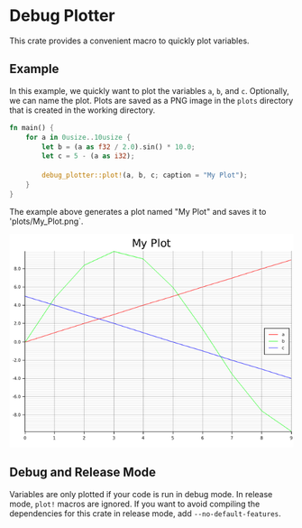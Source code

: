 # Debug Plotter

This crate provides a convenient macro to quickly plot variables.

## Example

In this example, we quickly want to plot the variables `a`, `b`, and `c`.
Optionally, we can name the plot. Plots are saved as a PNG image in the
`plots` directory that is created in the working directory.

```rust
fn main() {
    for a in 0usize..10usize {
        let b = (a as f32 / 2.0).sin() * 10.0;
        let c = 5 - (a as i32);

        debug_plotter::plot!(a, b, c; caption = "My Plot");
    }
}
```

The example above generates a plot named "My Plot" and
saves it to 'plots/My_Plot.png`.

![Basic PLot](plots/My_Plot.png)

## Debug and Release Mode

Variables are only plotted if your code is run in debug mode.
In release mode, `plot!` macros are ignored.
If you want to avoid compiling the dependencies for this crate in release mode, add `--no-default-features`.